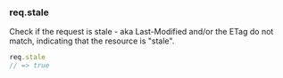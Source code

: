 <h3 id='req.stale'>req.stale</h3>

Check if the request is stale - aka Last-Modified and/or the ETag do not match,
indicating that the resource is "stale".

~~~js
req.stale
// => true
~~~

